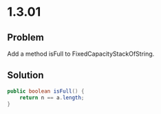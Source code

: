 # 1.3.01
## Problem
Add a method isFull to FixedCapacityStackOfString.

## Solution
````java
public boolean isFull() {
    return n == a.length;
}
````